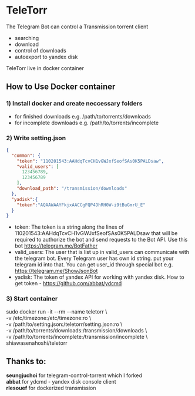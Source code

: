 # TeleTorr
The Telegram Bot can control a Transmission torrent client
- searching
- download
- control of downloads
- autoexport to yandex disk

TeleTorr live in docker container

## How to Use Docker container
### 1) Install docker and create neccessary folders 
- for finished downloads e.g. /path/to/torrents/downloads
- for incomplete downloads e.g. /path/to/torrents/incomplete

### 2) Write setting.json
```json
{
  "common": {
    "token": "110201543:AAHdqTcvCH1vGWJxfSeofSAs0K5PALDsaw",
    "valid_users": [
      123456789,
      123456789
    ],
    "download_path": "/transmission/downloads"
  },
  "yadisk":{
    "token":"AQAAWAAYFkjxAACCgFQP4DhRH0W-i9tBuGmrU_E"
  }
}
```
* token: The token is a string along the lines of 110201543:AAHdqTcvCH1vGWJxfSeofSAs0K5PALDsaw that will be required to authorize the bot and send requests to the Bot API. Use this bot https://telegram.me/BotFather
* valid_users: The user that is list up in valid_users can communicate with the telegram bot.
Every Telegram user has own id string. put your telegram id into that. You can get user_id through special bot e.g. https://telegram.me/ShowJsonBot
* yadisk: The token of yandex API for working with yandex disk. How to get token - https://github.com/abbat/ydcmd

### 3) Start container
sudo docker run -it --rm --name teletorr \\\
-v /etc/timezone:/etc/timezone:ro \\\
-v /path/to/setting.json:/teletorr/setting.json:ro \\\
-v /path/to/torrents/downloads:/transmission/downloads \\\
-v /path/to/torrents/incomplete:/transmission/incomplete \\\
shiawasenahoshi/teletorr

## Thanks to:
**seungjuchoi** for telegram-control-torrent which I forked\
**abbat** for ydcmd - yandex disk console client\
**rlesouef** for dockerized transmission
